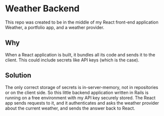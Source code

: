 # Weather Backend

This repo was created to be in the middle of my React front-end application Weather, a portfolio app, and a weather provider.

## Why

When a React application is built, it bundles all its code and sends it to the client. This could include secrets like API keys (which is the case).

## Solution

The only correct storage of secrets is in-server-memory, not in repositories or on the client side. So this little backend application written in Rails is running on a free environment with my API key securely stored.
The React app sends requests to it, and it authenticates and asks the weather provider about the current weather, and sends the answer back to React.
